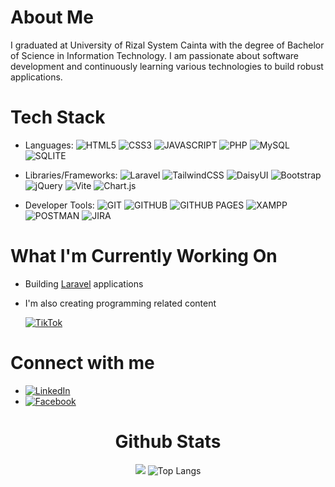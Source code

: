 # About Me
I graduated at University of Rizal System Cainta with the degree of Bachelor of Science in Information Technology. I am passionate about software development and continuously learning various technologies to build robust applications.

#  Tech Stack

- Languages: 
![HTML5](https://img.shields.io/badge/HTML5-%23E34F26?logo=html5&logoColor=white)
![CSS3](https://img.shields.io/badge/CSS3-blue?logo=css3)
![JAVASCRIPT](https://img.shields.io/badge/JAVASCRIPT-black?logo=javascript)
![PHP](https://img.shields.io/badge/PHP-%23777BB4?logo=php&logoColor=white)
![MySQL](https://img.shields.io/badge/MYSQL-%234479A1?logo=mysql&logoColor=white)
![SQLITE](https://img.shields.io/badge/SQLITE-%23003B57?logo=sqlite&logoColor=white)

- Libraries/Frameworks: 
![Laravel](https://img.shields.io/badge/LARAVEL-%23FF2D20?logo=laravel&logoColor=white)
![TailwindCSS](https://img.shields.io/badge/TAILWIND-%2306B6D4?logo=tailwindcss&logoColor=white)
![DaisyUI](https://img.shields.io/badge/DAISYUI-%235A0EF8?logo=daisyui&logoColor=white)
![Bootstrap](https://img.shields.io/badge/BOOTSTRAP-%237952B3?logo=bootstrap&logoColor=white)
![jQuery](https://img.shields.io/badge/JQUERY-%230769AD?logo=jquery&logoColor=white)
![Vite](https://img.shields.io/badge/VITE-%23646CFF?logo=vite&logoColor=white)
![Chart.js](https://img.shields.io/badge/CHARTJS-%23FF6384?logo=chartdotjs&logoColor=white)

- Developer Tools:
![GIT](https://img.shields.io/badge/GIT-%23F05032?logo=git&logoColor=white)
![GITHUB](https://img.shields.io/badge/GITHUB-%23181717?logo=github&logoColor=white)
![GITHUB PAGES](https://img.shields.io/badge/GITHUB_PAGES-%23222222)
![XAMPP](https://img.shields.io/badge/XAMPP-%23FB7A24?logo=xampp&logoColor=white)
![POSTMAN](https://img.shields.io/badge/POSTMAN-%23FF6C37?logo=postman&logoColor=white)
![JIRA](https://img.shields.io/badge/JIRA-%230052CC?logo=jira&logoColor=white)

# What I'm Currently Working On

-  Building [Laravel](https://laravel.com/) applications

- I'm also creating programming related content

  [![TikTok](https://img.shields.io/badge/Tiktok-black?logo=tiktok)](https://www.tiktok.com/@carl.salac)


#  Connect with me
- [![LinkedIn](https://img.shields.io/badge/Linkedin-blue?logo=linkedin)](https://www.linkedin.com/in/carl-joseph-salac-800584200/)
- [![Facebook](https://img.shields.io/badge/Facebook-blue?logo=facebook)](https://www.facebook.com/carl15joseph/)



<div align="center">
  
  # Github Stats
  ![](https://github-readme-stats.vercel.app/api?username=carljosephsalac&theme=radical&hide_border=false&include_all_commits=true&count_private=true)
  ![Top Langs](https://github-readme-stats.vercel.app/api/top-langs/?username=carljosephsalac&theme=tokyonight)

</div>

